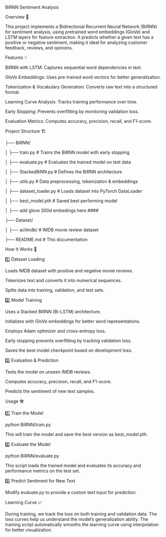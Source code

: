 BiRNN Sentiment Analysis

Overview 📖

This project implements a Bidirectional Recurrent Neural Network (BiRNN) for sentiment analysis, using pretrained word embeddings (GloVe) and LSTM layers for feature extraction. It predicts whether a given text has a positive or negative sentiment, making it ideal for analyzing customer feedback, reviews, and opinions.

Features ✨

BiRNN with LSTM: Captures sequential word dependencies in text.

GloVe Embeddings: Uses pre-trained word vectors for better generalization.

Tokenization & Vocabulary Generation: Converts raw text into a structured format.

Learning Curve Analysis: Tracks training performance over time.

Early Stopping: Prevents overfitting by monitoring validation loss.

Evaluation Metrics: Computes accuracy, precision, recall, and F1-score.

Project Structure 🏗️

├── BiRNN/

│   ├── train.py                 # Trains the BiRNN model with early stopping

│   ├── evaluate.py              # Evaluates the trained model on test data

│   ├── StackedBiNN.py           # Defines the BiRNN architecture

│   ├── utils.py                 # Data preprocessing, tokenization & embeddings

│   ├── dataset_loader.py        # Loads dataset into PyTorch DataLoader

│   ├── best_model.pth           # Saved best performing model

│   ├── add glove 300d embedings here ####

├── Dataset/

│   ├── aclImdb/                 # IMDB movie review dataset

├── README.md                    # This documentation

How It Works 🚀

1️⃣ Dataset Loading

Loads IMDB dataset with positive and negative movie reviews.

Tokenizes text and converts it into numerical sequences.

Splits data into training, validation, and test sets.

2️⃣ Model Training

Uses a Stacked BiRNN (Bi-LSTM) architecture.

Initializes with GloVe embeddings for better word representations.

Employs Adam optimizer and cross-entropy loss.

Early stopping prevents overfitting by tracking validation loss.

Saves the best model checkpoint based on development loss.

3️⃣ Evaluation & Prediction

Tests the model on unseen IMDB reviews.

Computes accuracy, precision, recall, and F1-score.

Predicts the sentiment of new text samples.


Usage 🛠️

1️⃣ Train the Model

python BiRNN/train.py

This will train the model and save the best version as best_model.pth.

2️⃣ Evaluate the Model

python BiRNN/evaluate.py

This script loads the trained model and evaluates its accuracy and performance metrics on the test set.

3️⃣ Predict Sentiment for New Text

Modify evaluate.py to provide a custom text input for prediction.

Learning Curve 📈

During training, we track the loss on both training and validation data. The loss curves help us understand the model’s generalization ability. The training script automatically smooths the learning curve using interpolation for better visualization.
